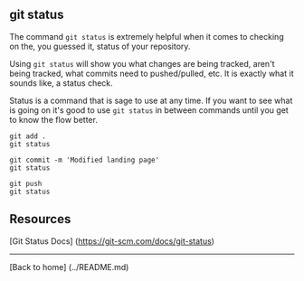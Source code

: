 ## git status

The command `git status` is extremely helpful when it comes to checking on the, you guessed it, status of your repository.

Using `git status` will show you what changes are being tracked, aren't being tracked, what commits need to pushed/pulled, etc.
It is exactly what it sounds like, a status check. 

Status is a command that is sage to use at any time.
If you want to see what is going on it's good to use `git status` in between commands until you get to know the flow better.

```
git add .
git status

git commit -m 'Modified landing page'
git status

git push
git status
```

## Resources 

[Git Status Docs] (https://git-scm.com/docs/git-status)

---

[Back to home] (../README.md)